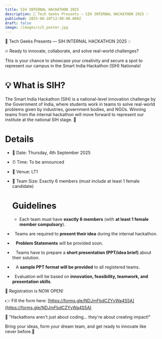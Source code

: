 ```yaml
---
title: SIH INTERNAL HACKATHON 2025
description: 🚀 Tech Geeks Presents — SIH INTERNAL HACKATHON 2025 💡
published: 2025-08-20T12:00:00.000Z
draft: false
image: /images/sih_poster.jpg
---
```

🚀 Tech Geeks Presents — SIH INTERNAL HACKATHON 2025 💡

🔥 Ready to innovate, collaborate, and solve real-world challenges?

This is your chance to showcase your creativity and secure a spot to represent our campus in the Smart India Hackathon (SIH) Nationals!

# 💡 What is SIH?

The Smart India Hackathon (SIH) is a national-level innovation challenge by the Government of India, where students work in teams to solve real-world problems given by industries, government bodies, and NGOs. Winning teams from the internal hackathon will move forward to represent our institute at the national SIH stage. 🚀

# Details

*   📅 Date: Thursday, 4th September 2025
    
*   ⏰ Time: To be announced
    
*   📍 Venue: LT1
    
*   👥 Team Size: Exactly 6 members (must include at least 1 female candidate)
    
    # Guidelines
    
    *   Each team must have **exactly 6 members** (with **at least 1 female member compulsory**).  
        
*     Teams are required to **present their idea** during the internal hackathon.
    
*      **Problem Statements** will be provided soon.
    
*      Teams have to prepare a **short presentation (PPT/idea brief)** about their solution.
    
*      A **sample PPT format will be provided** to all registered teams.  
    
*     Evaluation will be based on **innovation, feasibility, teamwork, and presentation skills**. 
    

📝 Registration is NOW OPEN!

👉 Fill the form here: [https://forms.gle/NDJmFbdCZYvWa4S5A](https://forms.gle/NDJmFbdCZYvWa4S5A)

💬 "Hackathons aren't just about coding… they're about creating impact!"

Bring your ideas, form your dream team, and get ready to innovate like never before.🚀